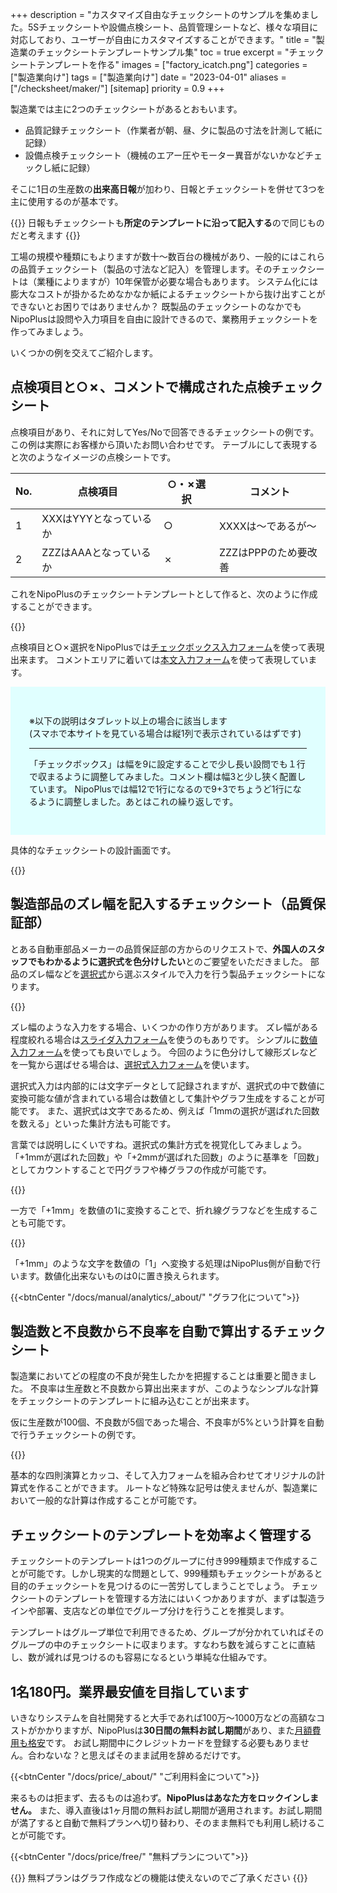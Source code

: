 +++
description = "カスタマイズ自由なチェックシートのサンプルを集めました。5Sチェックシートや設備点検シート、品質管理シートなど、様々な項目に対応しており、ユーザーが自由にカスタマイズすることができます。"
title = "製造業のチェックシートテンプレートサンプル集"
toc = true
excerpt = "チェックシートテンプレートを作る"
images = ["factory_icatch.png"]
categories = ["製造業向け"]
tags = ["製造業向け"]
date = "2023-04-01"
aliases = ["/checksheet/maker/"]
[sitemap]
  priority = 0.9
+++


製造業では主に2つのチェックシートがあるとおもいます。

- 品質記録チェックシート（作業者が朝、昼、夕に製品の寸法を計測して紙に記録）
- 設備点検チェックシート（機械のエアー圧やモーター異音がないかなどチェックし紙に記録）

そこに1日の生産数の**出来高日報**が加わり、日報とチェックシートを併せて3つを主に使用するのが基本です。

{{<alice pos="right" icon="here">}}
日報もチェックシートも**所定のテンプレートに沿って記入する**ので同じものだと考えます
{{</alice>}}

工場の規模や種類にもよりますが数十〜数百台の機械があり、一般的にはこれらの品質チェックシート（製品の寸法など記入）を管理します。そのチェックシートは（業種によりますが）10年保管が必要な場合もあります。
システム化には膨大なコストが掛かるためなかなか紙によるチェックシートから抜け出すことができないとお困りではありませんか？
既製品のチェックシートのなかでもNipoPlusは設問や入力項目を自由に設計できるので、業務用チェックシートを作ってみましょう。

いくつかの例を交えてご紹介します。

## 点検項目と○✗、コメントで構成された点検チェックシート

点検項目があり、それに対してYes/Noで回答できるチェックシートの例です。この例は実際にお客様から頂いたお問い合わせです。
テーブルにして表現すると次のようなイメージの点検シートです。

|No.|点検項目|○・✗選択|コメント|
|---|---|---|---|
|1|XXXはYYYとなっているか|○|XXXXは〜であるが〜|
|2|ZZZはAAAとなっているか|✗|ZZZはPPPのため要改善|

これをNipoPlusのチェックシートテンプレートとして作ると、次のように作成することができます。

{{<appscreen filename="sample1" title="設備点検チェックシートのサンプル" >}}

点検項目と○✗選択をNipoPlusでは[チェックボックス入力フォーム](/docs/manual/initial-setting/template/checkbox/)を使って表現出来ます。
コメントエリアに着いては[本文入力フォーム](/docs/manual/initial-setting/template/text/)を使って表現しています。

<div style="background:lightcyan;padding:30px">

※以下の説明はタブレット以上の場合に該当します  
(スマホで本サイトを見ている場合は縦1列で表示されているはずです)  

--- 
「チェックボックス」は幅を9に設定することで少し長い設問でも１行で収まるように調整してみました。コメント欄は幅3と少し狭く配置しています。
NipoPlusでは幅12で1行になるので9+3でちょうど1行になるように調整しました。あとはこれの繰り返しです。

</div>

具体的なチェックシートの設計画面です。

{{<appscreen filename="edit1" title="設備点検チェックシートの設計画面" >}}

## 製造部品のズレ幅を記入するチェックシート（品質保証部）

とある自動車部品メーカーの品質保証部の方からのリクエストで、**外国人のスタッフでもわかるように選択式を色分けしたい**とのご要望をいただきました。
部品のズレ幅などを[選択式](/docs/manual/initial-setting/template/select/)から選ぶスタイルで入力を行う製品チェックシートになります。

{{<appscreen filename="sample2" title="" >}}

ズレ幅のような入力をする場合、いくつかの作り方があります。
ズレ幅がある程度絞れる場合は[スライダ入力フォーム](/docs/manual/initial-setting/template/step/)を使うのもありです。
シンプルに[数値入力フォーム](/docs/manual/initial-setting/template/math/)を使っても良いでしょう。
今回のように色分けして線形ズレなどを一覧から選ばせる場合は、[選択式入力フォーム](/docs/manual/initial-setting/template/select/)を使います。

選択式入力は内部的には文字データとして記録されますが、選択式の中で数値に変換可能な値が含まれている場合は数値として集計やグラフ生成をすることが可能です。
また、選択式は文字であるため、例えば「1mmの選択が選ばれた回数を数える」といった集計方法も可能です。

言葉では説明しにくいですね。選択式の集計方式を視覚化してみましょう。
「+1mmが選ばれた回数」や「+2mmが選ばれた回数」のように基準を「回数」としてカウントすることで円グラフや棒グラフの作成が可能です。

{{<appscreen filename="pie-chart" title="選択された回数を基準として集計し、円グラフを生成" >}}

一方で「+1mm」を数値の1に変換することで、折れ線グラフなどを生成することも可能です。

{{<appscreen filename="line-chart" title="選択されたデータを数値化し、折れ線グラフを生成" >}}

「+1mm」のような文字を数値の「1」へ変換する処理はNipoPlus側が自動で行います。数値化出来ないものは0に置き換えられます。

{{<btnCenter "/docs/manual/analytics/_about/" "グラフ化について">}}


## 製造数と不良数から不良率を自動で算出するチェックシート

製造業においてどの程度の不良が発生したかを把握することは重要と聞きました。
不良率は生産数と不良数から算出出来ますが、このようなシンプルな計算をチェックシートのテンプレートに組み込むことが出来ます。

仮に生産数が100個、不良数が5個であった場合、不良率が5%という計算を自動で行うチェックシートの例です。

{{<appscreen filename="auto-calc" title="" >}}

基本的な四則演算とカッコ、そして入力フォームを組み合わせてオリジナルの計算式を作ることができます。
ルートなど特殊な記号は使えませんが、製造業において一般的な計算は作成することが可能です。

## チェックシートのテンプレートを効率よく管理する

チェックシートのテンプレートは1つのグループに付き999種類まで作成することが可能です。しかし現実的な問題として、999種類もチェックシートがあると目的のチェックシートを見つけるのに一苦労してしまうことでしょう。
チェックシートのテンプレートを管理する方法にはいくつかありますが、まずは製造ラインや部署、支店などの単位でグループ分けを行うことを推奨します。

テンプレートはグループ単位で利用できるため、グループが分かれていればそのグループの中のチェックシートに収まります。すなわち数を減らすことに直結し、数が減れば見つけるのも容易になるという単純な仕組みです。

## 1名180円。業界最安値を目指しています

いきなりシステムを自社開発すると大手であれば100万〜1000万などの高額なコストがかかりますが、NipoPlusは**30日間の無料お試し期間**があり、また[月額費用も格安](/docs/price/_about/)です。
お試し期間中にクレジットカードを登録する必要もありません。合わないな？と思えばそのまま試用を辞めるだけです。 

{{<btnCenter "/docs/price/_about/" "ご利用料金について">}}

来るものは拒まず、去るものは追わず。**NipoPlusはあなた方をロックインしません。**
また、導入直後は1ヶ月間の無料お試し期間が適用されます。お試し期間が満了すると自動で無料プランへ切り替わり、そのまま無料でも利用し続けることが可能です。

{{<btnCenter "/docs/price/free/" "無料プランについて">}}


{{<alice pos="right" icon="please">}}
無料プランはグラフ作成などの機能は使えないのでご了承ください
{{</alice>}}
